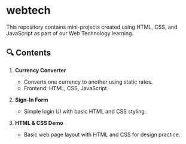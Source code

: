 # webtech
This repository contains mini-projects created using HTML, CSS, and JavaScript as part of our Web Technology learning.

## 🔍 Contents

1. **Currency Converter**
   - Converts one currency to another using static rates.
   - Frontend: HTML, CSS, JavaScript.

2. **Sign-In Form**
   - Simple login UI with basic HTML and CSS styling.

3. **HTML & CSS Demo**
   - Basic web page layout with HTML and CSS for design practice.
